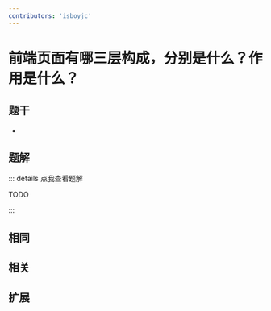```yaml
---
contributors: 'isboyjc'
---
```


# 前端页面有哪三层构成，分别是什么？作用是什么？


## 题干

- 



## 题解

::: details 点我查看题解

  TODO

:::



## 相同


## 相关


## 扩展

